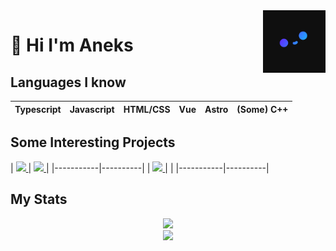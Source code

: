 <img src="Pfp_small.png" align="right" width="100px" height="100px"/>

# 🍙 Hi I'm Aneks

## Languages I know
| Typescript | Javascript | HTML/CSS | Vue | Astro | (Some) C++ |
|----------|----------|----------|----------|----------|----------|

## Some Interesting Projects
| <a href="https://github.com/Aneks1/canvas-particles">
    <img src="https://github-readme-stats.vercel.app/api/pin/?username=Aneks1&repo=canvas-particles&theme=nightowl"/>
  </a>
|
  <a href="https://github.com/Aneks1/brainfuck-interpreter/">
    <img src="https://github-readme-stats.vercel.app/api/pin/?username=Aneks1&repo=brainfuck-interpreter&theme=nightowl"/>
  </a>
|
|-----------|----------|
|
  </a>
  <a href="https://github.com/Aneks1/orbital-visualizer">
    <img src="https://github-readme-stats.vercel.app/api/pin/?username=Aneks1&repo=orbital-visualizer&theme=nightowl"/>
  </a>
  |
|
|-----------|----------|
## My Stats

<p align="center">
  <img src="https://github-readme-stats.vercel.app/api?username=Aneks1&theme=nightowl"/>
  <br>
  <img src="https://github-readme-stats.vercel.app/api/top-langs/?username=Aneks1&theme=nightowl"/>
</p>
